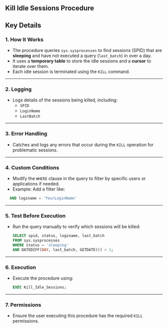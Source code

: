 
## Kill Idle Sessions Procedure

## Key Details

### 1. How It Works
- The procedure queries `sys.sysprocesses` to find sessions (SPID) that are **sleeping** and have not executed a query (`last_batch`) in over a day.
- It uses a **temporary table** to store the idle sessions and a **cursor** to iterate over them.
- Each idle session is terminated using the `KILL` command.

---

### 2. Logging
- Logs details of the sessions being killed, including:
  - `SPID`
  - `LoginName`
  - `LastBatch`

---

### 3. Error Handling
- Catches and logs any errors that occur during the `KILL` operation for problematic sessions.

---

### 4. Custom Conditions
- Modify the `WHERE` clause in the query to filter by specific users or applications if needed.
- Example: Add a filter like:

```sql
  AND loginame = 'YourLoginName'
  ```

---

### 5. Test Before Execution
- Run the query manually to verify which sessions will be killed:
  ```sql
  SELECT spid, status, loginame, last_batch
  FROM sys.sysprocesses
  WHERE status = 'sleeping'
  AND DATEDIFF(DAY, last_batch, GETDATE()) > 1;
  ```

---

### 6. Execution
- Execute the procedure using:
  ```sql
  EXEC Kill_Idle_Sessions;
  ```

---

### 7. Permissions
- Ensure the user executing this procedure has the required `KILL` permissions.
```

